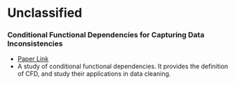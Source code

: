 # Unclassified

### Conditional Functional Dependencies for Capturing Data Inconsistencies
* [Paper Link](https://dl.acm.org/doi/10.1145/1366102.1366103)
* A study of conditional functional dependencies. It provides the definition of CFD, and study their applications in data cleaning.
